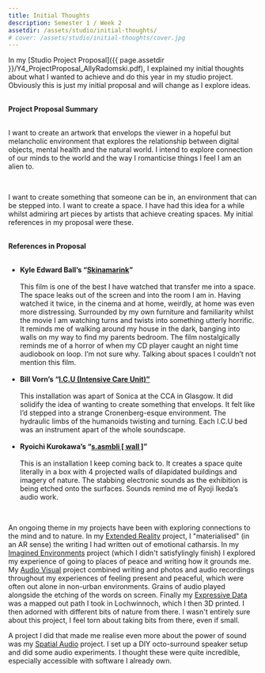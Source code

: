 ```yaml
---
title: Initial Thoughts
description: Semester 1 / Week 2
assetdir: /assets/studio/initial-thoughts/
# cover: /assets/studio/initial-thoughts/cover.jpg
---
```


In my [Studio Project Proposal]({{ page.assetdir }}/Y4_ProjectProposal_AllyRadomski.pdf), I explained my initial thoughts about what I wanted to achieve and do this year in my studio project. Obviously this is just my initial proposal and will change as I explore ideas.
<br><br>
<div class="block">
<b>Project Proposal Summary</b>
<br><br>
<p>
    I want to create an artwork that envelops the viewer in a hopeful but melancholic environment that explores the relationship between digital objects, mental health and the natural world. I intend to explore connection of our minds to the world and the way I romanticise things I feel I am an alien to.  
</p>
</div>
<br>

I want to create something that someone can be in, an environment that can be stepped into. I want to create a space. I have had this idea for a while whilst admiring art pieces by artists that achieve creating spaces. My initial references in my proposal were these.
<br><br>
<div class="block">
<b>References in Proposal</b>
<br><br>
<ul style="">
    <li>
    <b>Kyle Edward Ball’s “<a href="https://www.skinamarink.com/synopsis/">Skinamarink</a>”</b>
    <br><br>
    This film is one of the best I have watched that transfer me into a space. The space leaks out of the screen and into the room I am in. Having watched it twice, in the cinema and at home, weirdly, at home was even more distressing. Surrounded by my own furniture and familiarity whilst the movie I am watching turns and twists into something utterly horrific. It reminds me of walking around my house in the dark, banging into walls on my way to find my parents bedroom. The film nostalgically reminds me of a horror of when my CD player caught an night time audiobook on loop. I’m not sure why. Talking about spaces I couldn’t not mention this film.
    <br><br>
    </li>
    <li>
    <b>Bill Vorn’s “<a href="https://billvorn.concordia.ca/menuall.html">I.C.U (Intensive Care Unit)”</a></b>
    <br><br>
    This installation was apart of Sonica at the CCA in Glasgow. It did solidify the idea of wanting to create something that envelops. It felt like I’d stepped into a strange Cronenberg-esque environment. The hydraulic limbs of the humanoids twisting and turning. Each I.C.U bed was an instrument apart of the whole soundscape. 
    <br><br>
    </li>
    <li>
    <b>Ryoichi Kurokawa’s “<a href="https://www.ryoichikurokawa.com/project/saw.html">s.asmbli [ wall ]</a>”</b>
    <br><br>
    This is an installation I keep coming back to. It creates a space quite literally in a box with 4 projected walls of dilapidated buildings and imagery of nature. The stabbing electronic sounds as the exhibition is being etched onto the surfaces. Sounds remind me of Ryoji Ikeda’s audio work. 
    </li>
</ul>
</div>
<br>

An ongoing theme in my projects have been with exploring connections to the mind and to nature. In my [Extended Reality](https://allyradomski.art/journal/extended-reality) project, I "materialised" (in an AR sense) the writing I had written out of emotional catharsis. In my [Imagined Environments](https://allyradomski.art/journal/imagined-environments) project (which I didn't satisfylingly finish) I explored my experience of going to places of peace and writing how it grounds me. My [Audio Visual](https://allyradomski.art/journal/audiovisual) project combined writing and photos and audio recordings throughout my experiences of feeling present and peaceful, which were often out alone in non-urban environments. Grains of audio played alongside the etching of the words on screen. Finally my [Expressive Data](https://allyradomski.art/journal/expressive-data) was a mapped out path I took in Lochwinnoch, which I then 3D printed. I then adorned with different bits of nature from there. I wasn't entirely sure about this project, I feel torn about taking bits from there, even if small.

A project I did that made me realise even more about the power of sound was my [Spatial Audio](https://allyradomski.art/journal/spatial-audio) project. I set up a DIY octo-surround speaker setup and did some audio experiments. I thought these were quite incredible, especially accessible with software I already own. 